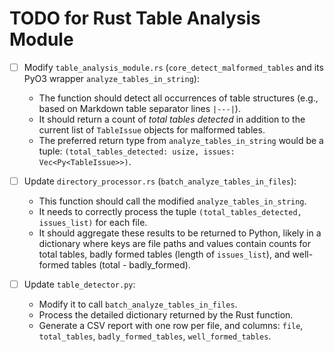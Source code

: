 # TODO for Rust Table Analysis Module

- [ ] Modify `table_analysis_module.rs` (`core_detect_malformed_tables` and its PyO3 wrapper `analyze_tables_in_string`):
    - The function should detect all occurrences of table structures (e.g., based on Markdown table separator lines `|---|`).
    - It should return a count of *total tables detected* in addition to the current list of `TableIssue` objects for malformed tables.
    - The preferred return type from `analyze_tables_in_string` would be a tuple: `(total_tables_detected: usize, issues: Vec<Py<TableIssue>>)`.

- [ ] Update `directory_processor.rs` (`batch_analyze_tables_in_files`):
    - This function should call the modified `analyze_tables_in_string`.
    - It needs to correctly process the tuple `(total_tables_detected, issues_list)` for each file.
    - It should aggregate these results to be returned to Python, likely in a dictionary where keys are file paths and values contain counts for total tables, badly formed tables (length of `issues_list`), and well-formed tables (total - badly_formed).

- [ ] Update `table_detector.py`:
    - Modify it to call `batch_analyze_tables_in_files`.
    - Process the detailed dictionary returned by the Rust function.
    - Generate a CSV report with one row per file, and columns: `file`, `total_tables`, `badly_formed_tables`, `well_formed_tables`. 